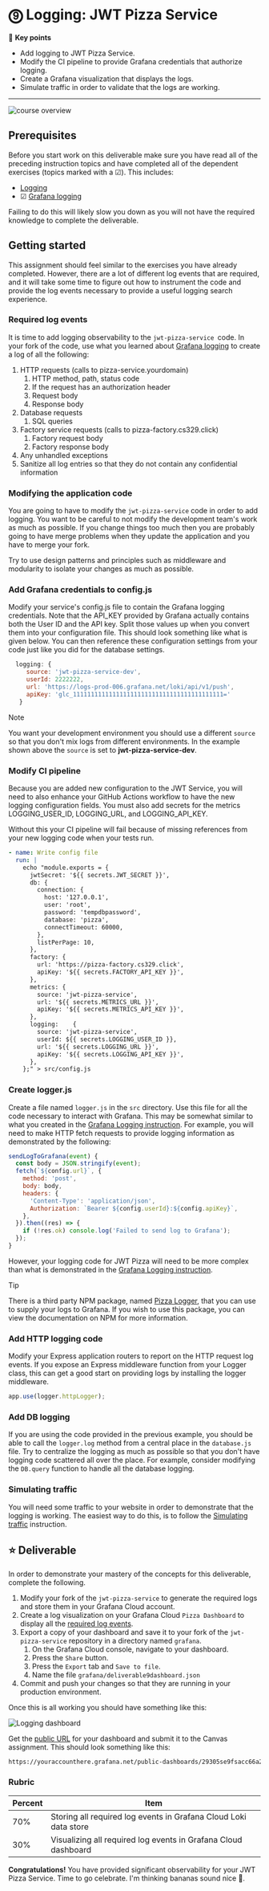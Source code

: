 # ⓽ Logging: JWT Pizza Service

🔑 **Key points**

- Add logging to JWT Pizza Service.
- Modify the CI pipeline to provide Grafana credentials that authorize logging.
- Create a Grafana visualization that displays the logs.
- Simulate traffic in order to validate that the logs are working.

---

![course overview](../sharedImages/courseOverview.png)

## Prerequisites

Before you start work on this deliverable make sure you have read all of the preceding instruction topics and have completed all of the dependent exercises (topics marked with a ☑). This includes:

- [Logging](../logging/logging.md)
- ☑ [Grafana logging](../grafanaLogging/grafanaLogging.md)

Failing to do this will likely slow you down as you will not have the required knowledge to complete the deliverable.

## Getting started

This assignment should feel similar to the exercises you have already completed. However, there are a lot of different log events that are required, and it will take some time to figure out how to instrument the code and provide the log events necessary to provide a useful logging search experience.

### Required log events

It is time to add logging observability to the `jwt-pizza-service `code. In your fork of the code, use what you learned about [Grafana logging](../grafanaLogging/grafanaLogging.md) to create a log of all the following:

1. HTTP requests (calls to pizza-service.yourdomain)
   1. HTTP method, path, status code
   1. If the request has an authorization header
   1. Request body
   1. Response body
1. Database requests
   1. SQL queries
1. Factory service requests (calls to pizza-factory.cs329.click)
   1. Factory request body
   2. Factory response body
1. Any unhandled exceptions
1. Sanitize all log entries so that they do not contain any confidential information

### Modifying the application code

You are going to have to modify the `jwt-pizza-service` code in order to add logging. You want to be careful to not modify the development team's work as much as possible. If you change things too much then you are probably going to have merge problems when they update the application and you have to merge your fork.

Try to use design patterns and principles such as middleware and modularity to isolate your changes as much as possible.

### Add Grafana credentials to config.js

Modify your service's config.js file to contain the Grafana logging credentials. Note that the API_KEY provided by Grafana actually contains both the User ID and the API key. Split those values up when you convert them into your configuration file. This should look something like what is given below. You can then reference these configuration settings from your code just like you did for the database settings.

```js
  logging: {
     source: 'jwt-pizza-service-dev',
     userId: 2222222,
     url: 'https://logs-prod-006.grafana.net/loki/api/v1/push',
     apiKey: 'glc_111111111111111111111111111111111111111111='
   }
```

> [!NOTE]
>
> You want your development environment you should use a different `source` so that you don't mix logs from different environments. In the example shown above the `source` is set to **jwt-pizza-service-dev**.

### Modify CI pipeline

Because you are added new configuration to the JWT Service, you will need to also enhance your GitHub Actions workflow to have the new logging configuration fields. You must also add secrets for the metrics LOGGING_USER_ID, LOGGING_URL, and LOGGING_API_KEY.

Without this your CI pipeline will fail because of missing references from your new logging code when your tests run.

```yml
- name: Write config file
  run: |
    echo "module.exports = {
      jwtSecret: '${{ secrets.JWT_SECRET }}',
      db: {
        connection: {
          host: '127.0.0.1',
          user: 'root',
          password: 'tempdbpassword',
          database: 'pizza',
          connectTimeout: 60000,
        },
        listPerPage: 10,
      },
      factory: {
        url: 'https://pizza-factory.cs329.click',
        apiKey: '${{ secrets.FACTORY_API_KEY }}',
      },
      metrics: {
        source: 'jwt-pizza-service',
        url: '${{ secrets.METRICS_URL }}',
        apiKey: '${{ secrets.METRICS_API_KEY }}',
      },  
      logging:    {
        source: 'jwt-pizza-service',
        userId: ${{ secrets.LOGGING_USER_ID }},
        url: '${{ secrets.LOGGING_URL }}',
        apiKey: '${{ secrets.LOGGING_API_KEY }}',
      },
    };" > src/config.js
```

### Create logger.js

Create a file named `logger.js` in the `src` directory. Use this file for all the code necessary to interact with Grafana. This may be somewhat similar to what you created in the [Grafana Logging instruction](../grafanaLogging/grafanaLogging.md). For example, you will need to make HTTP fetch requests to provide logging information as demonstrated by the following:

```js
sendLogToGrafana(event) {
  const body = JSON.stringify(event);
  fetch(`${config.url}`, {
    method: 'post',
    body: body,
    headers: {
      'Content-Type': 'application/json',
      Authorization: `Bearer ${config.userId}:${config.apiKey}`,
    },
  }).then((res) => {
    if (!res.ok) console.log('Failed to send log to Grafana');
  });
}
```

However, your logging code for JWT Pizza will need to be more complex than what is demonstrated in the [Grafana Logging instruction](../grafanaLogging/grafanaLogging.md).

> [!TIP]
>
> There is a third party NPM package, named [Pizza Logger](https://www.npmjs.com/package/pizza-logger), that you can use to supply your logs to Grafana. If you wish to use this package, you can view the documentation on NPM for more information.

### Add HTTP logging code

Modify your Express application routers to report on the HTTP request log events. If you expose an Express middleware function from your Logger class, this can get a good start on providing logs by installing the logger middleware.

```js
app.use(logger.httpLogger);
```

### Add DB logging

If you are using the code provided in the previous example, you should be able to call the `logger.log` method from a central place in the `database.js` file. Try to centralize the logging as much as possible so that you don't have logging code scattered all over the place. For example, consider modifying the `DB.query` function to handle all the database logging.

### Simulating traffic

You will need some traffic to your website in order to demonstrate that the logging is working. The easiest way to do this, is to follow the [Simulating traffic](../simulatingTraffic/simulatingTraffic.md) instruction.

## ⭐ Deliverable

In order to demonstrate your mastery of the concepts for this deliverable, complete the following.

1. Modify your fork of the `jwt-pizza-service` to generate the required logs and store them in your Grafana Cloud account.
1. Create a log visualization on your Grafana Cloud `Pizza Dashboard` to display all the [required log events](#required-log-events).
1. Export a copy of your dashboard and save it to your fork of the `jwt-pizza-service` repository in a directory named `grafana`.
   1. On the Grafana Cloud console, navigate to your dashboard.
   1. Press the `Share` button.
   1. Press the `Export` tab and `Save to file`.
   1. Name the file `grafana/deliverable9dashboard.json`
1. Commit and push your changes so that they are running in your production environment.

Once this is all working you should have something like this:

![Logging dashboard](loggingDashboard.png)

Get the [public URL](../deliverable8Metrics/deliverable8Metrics.md#make-your-dashboard-public) for your dashboard and submit it to the Canvas assignment. This should look something like this:

```txt
https://youraccounthere.grafana.net/public-dashboards/29305se9fsacc66a21fa91899b75734
```

### Rubric

| Percent | Item                                                             |
| ------- | ---------------------------------------------------------------- |
| 70%     | Storing all required log events in Grafana Cloud Loki data store |
| 30%     | Visualizing all required log events in Grafana Cloud dashboard   |

**Congratulations!** You have provided significant observability for your JWT Pizza Service. Time to go celebrate. I'm thinking bananas sound nice 🍌.
